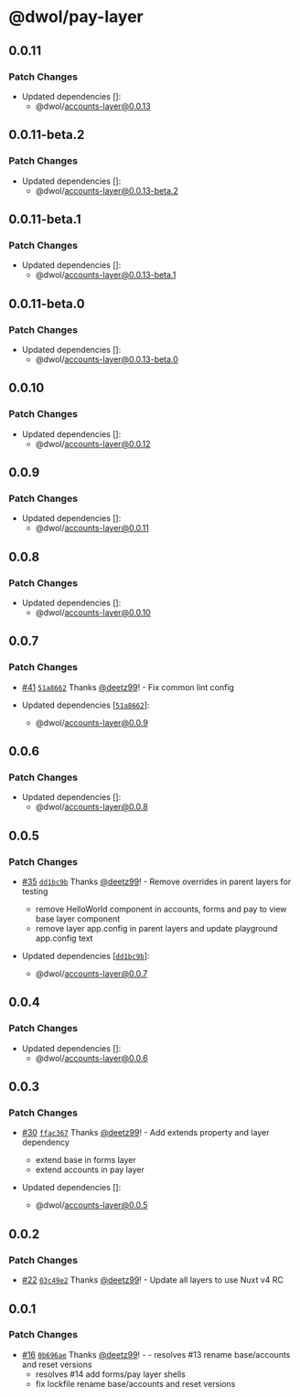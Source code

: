 # @dwol/pay-layer

## 0.0.11

### Patch Changes

- Updated dependencies []:
  - @dwol/accounts-layer@0.0.13

## 0.0.11-beta.2

### Patch Changes

- Updated dependencies []:
  - @dwol/accounts-layer@0.0.13-beta.2

## 0.0.11-beta.1

### Patch Changes

- Updated dependencies []:
  - @dwol/accounts-layer@0.0.13-beta.1

## 0.0.11-beta.0

### Patch Changes

- Updated dependencies []:
  - @dwol/accounts-layer@0.0.13-beta.0

## 0.0.10

### Patch Changes

- Updated dependencies []:
  - @dwol/accounts-layer@0.0.12

## 0.0.9

### Patch Changes

- Updated dependencies []:
  - @dwol/accounts-layer@0.0.11

## 0.0.8

### Patch Changes

- Updated dependencies []:
  - @dwol/accounts-layer@0.0.10

## 0.0.7

### Patch Changes

- [#41](https://github.com/deetz99/nuxt-layers-monorepo/pull/41) [`51a8662`](https://github.com/deetz99/nuxt-layers-monorepo/commit/51a866279374fa834309f1d7f1cf21283325015e) Thanks [@deetz99](https://github.com/deetz99)! - Fix common lint config

- Updated dependencies [[`51a8662`](https://github.com/deetz99/nuxt-layers-monorepo/commit/51a866279374fa834309f1d7f1cf21283325015e)]:
  - @dwol/accounts-layer@0.0.9

## 0.0.6

### Patch Changes

- Updated dependencies []:
  - @dwol/accounts-layer@0.0.8

## 0.0.5

### Patch Changes

- [#35](https://github.com/deetz99/nuxt-layers-monorepo/pull/35) [`dd1bc9b`](https://github.com/deetz99/nuxt-layers-monorepo/commit/dd1bc9b7a72d577de407f80c783c9129b8dcd3a5) Thanks [@deetz99](https://github.com/deetz99)! - Remove overrides in parent layers for testing

  - remove HelloWorld component in accounts, forms and pay to view base layer component
  - remove layer app.config in parent layers and update playground app.config text

- Updated dependencies [[`dd1bc9b`](https://github.com/deetz99/nuxt-layers-monorepo/commit/dd1bc9b7a72d577de407f80c783c9129b8dcd3a5)]:
  - @dwol/accounts-layer@0.0.7

## 0.0.4

### Patch Changes

- Updated dependencies []:
  - @dwol/accounts-layer@0.0.6

## 0.0.3

### Patch Changes

- [#30](https://github.com/deetz99/nuxt-layers-monorepo/pull/30) [`ffac367`](https://github.com/deetz99/nuxt-layers-monorepo/commit/ffac3671c500fbc74019d1388fdc2dffdc6ed0b5) Thanks [@deetz99](https://github.com/deetz99)! - Add extends property and layer dependency

  - extend base in forms layer
  - extend accounts in pay layer

- Updated dependencies []:
  - @dwol/accounts-layer@0.0.5

## 0.0.2

### Patch Changes

- [#22](https://github.com/deetz99/nuxt-layers-monorepo/pull/22) [`03c49e2`](https://github.com/deetz99/nuxt-layers-monorepo/commit/03c49e26d8ab3dbd3b5665d1854d3e1d6e98bf5a) Thanks [@deetz99](https://github.com/deetz99)! - Update all layers to use Nuxt v4 RC

## 0.0.1

### Patch Changes

- [#16](https://github.com/deetz99/nuxt-layers-monorepo/pull/16) [`0b696ae`](https://github.com/deetz99/nuxt-layers-monorepo/commit/0b696ae118eced94af11b141725703eb83c1bc2b) Thanks [@deetz99](https://github.com/deetz99)! - - resolves #13 rename base/accounts and reset versions
  - resolves #14 add forms/pay layer shells
  - fix lockfile rename base/accounts and reset versions
